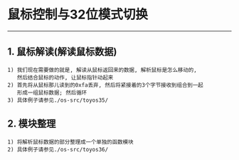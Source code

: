 # **鼠标控制与32位模式切换** #
***


## **1. 鼠标解读(解读鼠标数据)** ##
    1) 我们现在需要做的就是, 解读从鼠标返回来的数据, 解析鼠标是怎么移动的, 
       然后结合鼠标的动作, 让鼠标指针动起来
    2) 首先将从鼠标那儿读到的0xfa丢弃, 然后将紧接着的3个字节接收到组合到一起
       形成一组鼠标数据; 然后循环
    3) 具体例子请参见./os-src/toyos35/


## **2. 模块整理** ##
    1) 将解析鼠标数据的部分整理成一个单独的函数模块
    2) 具体例子请参见./os-src/toyos36/
